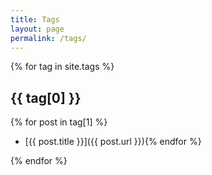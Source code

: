 ```yaml
---
title: Tags
layout: page
permalink: /tags/
---
```


{% for tag in site.tags %}
## {{ tag[0] }}

{% for post in tag[1] %}
*   [{{ post.title }}]({{ post.url }}){% endfor %}

{% endfor %}
